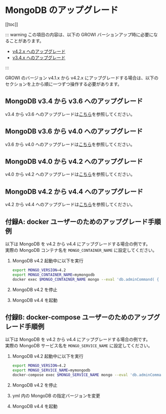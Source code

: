 # MongoDB のアップグレード

[[toc]]

::: warning
この項目の内容は、以下の GROWI バーションアップ時に必要になることがあります。

- [v4.2.x へのアップグレード](../upgrading/42x.md)
- [v3.4.x へのアップグレード](../upgrading/34x.md)

:::

GROWI のバージョン v4.1.x から v4.2.x にアップグレードする場合は、以下のセクションを上から順に一つずつ操作する必要があります。

## MongoDB v3.4 から v3.6 へのアップグレード

v3.4 から v3.6 へのアップグレードは[こちら](https://docs.mongodb.com/manual/release-notes/3.6-upgrade-standalone/index.html)を参照してください。

## MongoDB v3.6 から v4.0 へのアップグレード

v3.6 から v4.0 へのアップグレードは[こちら](https://docs.mongodb.com/manual/release-notes/4.0-upgrade-standalone/index.html)を参照してください。

## MongoDB v4.0 から v4.2 へのアップグレード

v4.0 から v4.2 へのアップグレードは[こちら](https://docs.mongodb.com/manual/release-notes/4.2-upgrade-standalone/index.html)を参照してください。

## MongoDB v4.2 から v4.4 へのアップグレード

v4.2 から v4.4 へのアップグレードは[こちら](https://docs.mongodb.com/manual/release-notes/4.4-upgrade-standalone/index.html)を参照してください。

## 付録A: docker ユーザーのためのアップグレード手順例

以下は MongoDB を v4.2 から v4.4 にアップグレードする場合の例です。  
実際の MongoDB コンテナ名を `MONGO_CONTAINER_NAME` に設定してください。

1. MongoDB v4.2 起動中に以下を実行

    ```bash
    export MONGO_VERSION=4.2
    export MONGO_CONTAINER_NAME=mymongodb
    docker exec $MONGO_CONTAINER_NAME mongo --eval 'db.adminCommand( { setFeatureCompatibilityVersion: "'$MONGO_VERSION'" } )'
    ```

1. MongoDB v4.2 を停止
1. MongoDB v4.4 を起動

## 付録B: docker-compose ユーザーのためのアップグレード手順例

以下は MongoDB を v4.2 から v4.4 にアップグレードする場合の例です。  
実際の MongoDB サービス名を `MONGO_SERVICE_NAME` に設定してください。

1. MongoDB v4.2 起動中に以下を実行

    ```bash
    export MONGO_VERSION=4.2
    export MONGO_SERVICE_NAME=mymongodb
    docker-compose exec $MONGO_SERVICE_NAME mongo --eval 'db.adminCommand( { setFeatureCompatibilityVersion: "'$MONGO_VERSION'" } )'
    ```

1. MongoDB v4.2 を停止
1. yml 内の MongoDB の指定バージョンを変更
1. MongoDB v4.4 を起動
